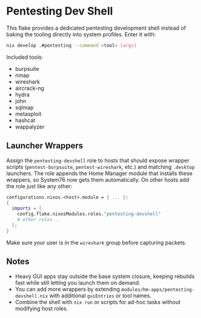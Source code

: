 # Pentesting Dev Shell

This flake provides a dedicated pentesting development shell instead of baking the tooling directly into system profiles. Enter it with:

```bash
nix develop .#pentesting --command <tool> [args]
```

Included tools:

- burpsuite
- nmap
- wireshark
- aircrack-ng
- hydra
- john
- sqlmap
- metasploit
- hashcat
- wappalyzer

## Launcher Wrappers

Assign the `pentesting-devshell` role to hosts that should expose wrapper scripts (`pentest-burpsuite`, `pentest-wireshark`, etc.) and matching `.desktop` launchers. The role appends the Home Manager module that installs these wrappers, so System76 now gets them automatically. On other hosts add the role just like any other:

```nix
configurations.nixos.<host>.module = { ... }:
{
  imports = [
    config.flake.nixosModules.roles."pentesting-devshell"
    # other roles...
  ];
}
```

Make sure your user is in the `wireshark` group before capturing packets.

## Notes

- Heavy GUI apps stay outside the base system closure, keeping rebuilds fast while still letting you launch them on demand.
- You can add more wrappers by extending `modules/hm-apps/pentesting-devshell.nix` with additional `guiEntries` or tool names.
- Combine the shell with `nix run` or scripts for ad-hoc tasks without modifying host roles.
